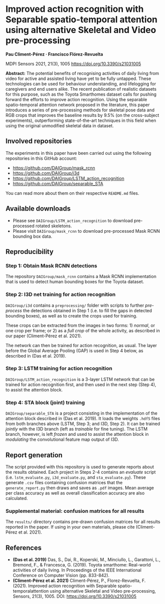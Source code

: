 # Improved action recognition with Separable spatio-temporal attention using alternative Skeletal and Video pre-processing
**Pau Climent-Pérez · Francisco Flórez-Revuelta**

MDPI Sensors 2021, 21(3), 1005 https://doi.org/10.3390/s21031005

**Abstract:** The potential benefits of recognising activities of daily living from video for active and assisted living
have yet to be fully untapped. These technologies can be used for behaviour understanding, and lifelogging for
caregivers and end users alike. The recent publication of realistic datasets for this purpose, such as the
Toyota Smarthomes dataset calls for pushing forward the efforts to improve action recognition. Using the separable
spatio-temporal attention network proposed in the literature, this paper introduces a series of pre-processing methods
for skeletal pose data and RGB crops that improves the baseline results by 9.5% (on the cross-subject experiments),
outperforming state-of-the-art techniques in this field when using the original unmodified skeletal data in dataset.

## Involved repositories

The experiments in this paper have been carried out using the following repositories in this GitHub account:

* https://github.com/DAIGroup/mask_rcnn
* https://github.com/DAIGroup/i3d
* https://github.com/DAIGroup/LSTM_action_recognition
* https://github.com/DAIGroup/separable_STA

You can read more about them on their respective `README.md` files.

## Available downloads

* Please see `DAIGroup/LSTM_action_recognition` to download pre-processed rotated skeletons.
* Please visit `DAIGroup/mask_rcnn` to download pre-processed Mask RCNN bounding box data.

## Reproducibility

### Step 1: Obtain Mask RCNN detections

The repository `DAIGroup/mask_rcnn` contains a Mask RCNN implementation that is used to detect human bounding boxes for
the Toyota dataset.

### Step 2: I3D net training for action recognition

`DAIGroup/i3d` contains a `preprocessing/` folder with scripts to further _pre-process_ the detections obtained in
Step 1 (i.e. to fill the gaps in detected bounding boxes), as well as to create the crops used for training.

These crops can be extracted from the images in two forms: 1) _normal_, or one crop per frame; or 2) as a _full crop_
of the whole activity, as described in our paper (Climent-Pérez et al. 2021).

The network can then be trained for action recognition, as usual. The layer before the Global Average Pooling (GAP) 
is used in Step 4 below, as described in (Das et al. 2019).

### Step 3: LSTM training for action recognition

`DAIGroup/LSTM_action_recognition` is a 3-layer LSTM network that can be trained for action recognition first, and then
used in the next step (Step 4), to assist the attention block. 

### Step 4: STA block (joint) training

`DAIGroup/separable_STA` is a project consisting in the implementation of the attention block described in
(Das et al. 2019). It loads the weights `.hdf5` files from both branches above (LSTM, Step 3; and I3D, Step 2). 
It can be trained _jointly_ with the I3D branch (left as _trainable_ for fine tuning). The LSTM branch, however, is left
_frozen_ and used to assist the attention block in _modulating_ the convolutional feature map output of I3D.

## Report generation

The script provided with this repository is used to generate reports about the results obtained.
Each project in Steps 2-4 contains an _evaluate_ script (i.e. `lstm_evaluate.py`, `i3d_evaluate.py`,
and `sta_evaluate.py`). These generate `.csv` files containing confusion matrices that the `generate_report.py` then
draws and saves as `.pdf` images. Mean average per class accuracy as well as overall classification accuracy are
also calculated. 

### Supplemental material: confusion matrices for all results

The `results/` directory contains pre-drawn confusion matrices for all results reported in the paper.
If using in your own materials, please cite (Climent-Pérez et al. 2021).

## References

* **(Das et al. 2019)** Das, S., Dai, R., Koperski, M., Minciullo, L., Garattoni, L., Bremond, F., & Francesca, G. (2019). Toyota smarthome: Real-world activities of daily living. In Proceedings of the IEEE International Conference on Computer Vision (pp. 833-842).
* **(Climent-Pérez et al. 2021)** Climent-Pérez, P., Florez-Revuelta, F. (2021). Improved action recognition with Separable spatio-temporalattention using alternative Skeletal and Video pre-processing, Sensors, 21(3), 1005. DOI: https://doi.org/10.3390/s21031005
